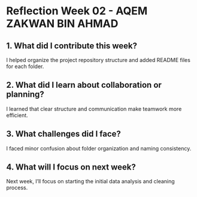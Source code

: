 # Reflection Week 02 - AQEM ZAKWAN BIN AHMAD

## 1. What did I contribute this week?
I helped organize the project repository structure and added README files for each folder.

## 2. What did I learn about collaboration or planning?
I learned that clear structure and communication make teamwork more efficient.

## 3. What challenges did I face?
I faced minor confusion about folder organization and naming consistency.

## 4. What will I focus on next week?
Next week, I’ll focus on starting the initial data analysis and cleaning process.
